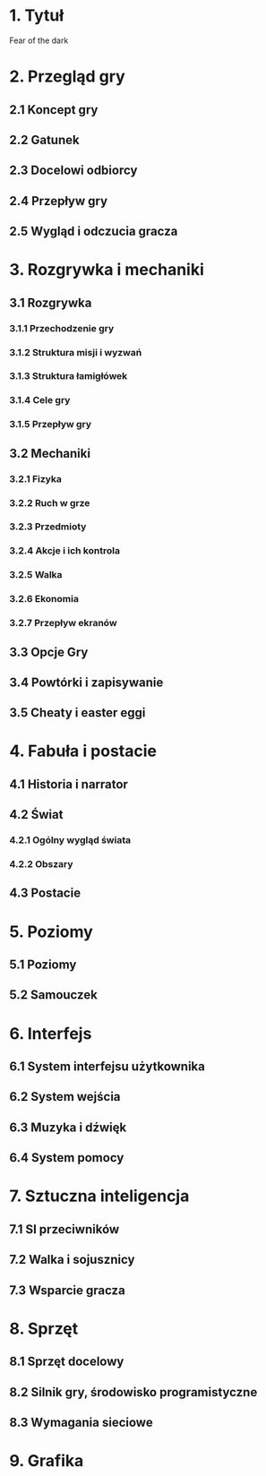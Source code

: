 # 1. Tytuł
Fear of the dark

# 2. Przegląd gry
## 2.1 Koncept gry

## 2.2 Gatunek

## 2.3 Docelowi odbiorcy

## 2.4 Przepływ gry

## 2.5 Wygląd i odczucia gracza

# 3. Rozgrywka i mechaniki
## 3.1 Rozgrywka
### 3.1.1 Przechodzenie gry

### 3.1.2 Struktura misji i wyzwań

### 3.1.3 Struktura łamigłówek

### 3.1.4 Cele gry

### 3.1.5 Przepływ gry

## 3.2 Mechaniki
### 3.2.1 Fizyka

### 3.2.2 Ruch w grze

### 3.2.3 Przedmioty

### 3.2.4 Akcje i ich kontrola

### 3.2.5 Walka

### 3.2.6 Ekonomia

### 3.2.7 Przepływ ekranów

## 3.3 Opcje Gry

## 3.4 Powtórki i zapisywanie

## 3.5 Cheaty i easter eggi

# 4. Fabuła i postacie
## 4.1 Historia i narrator

## 4.2 Świat
### 4.2.1 Ogólny wygląd świata

### 4.2.2 Obszary

## 4.3 Postacie

# 5. Poziomy
## 5.1 Poziomy

## 5.2 Samouczek

# 6. Interfejs
## 6.1 System interfejsu użytkownika

## 6.2 System wejścia

## 6.3 Muzyka i dźwięk

## 6.4 System pomocy

# 7. Sztuczna inteligencja
## 7.1 SI przeciwników

## 7.2 Walka i sojusznicy

## 7.3 Wsparcie gracza

# 8. Sprzęt
## 8.1 Sprzęt docelowy

## 8.2 Silnik gry, środowisko programistyczne

## 8.3 Wymagania sieciowe

# 9. Grafika
